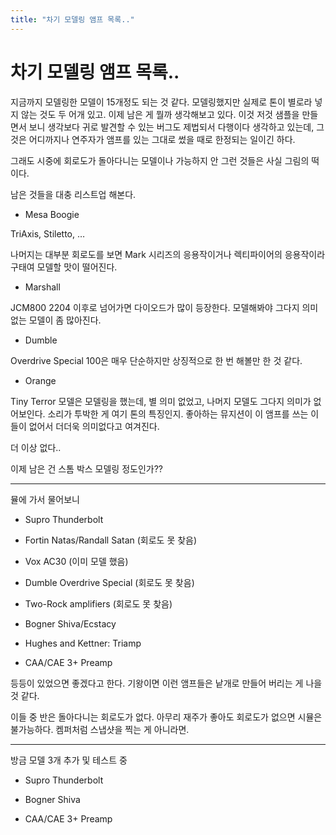 ```yaml
---
title: "차기 모델링 앰프 목록.."
---
```

# 차기 모델링 앰프 목록..


지금까지 모델링한 모델이 15개정도 되는 것 같다. 모델링했지만 실제로 톤이 별로라 넣지 않는 것도 두 어개 있고. 이제 남은 게 뭘까 생각해보고 있다. 이것 저것 샘플을 만들면서 보니 생각보다 귀로 발견할 수 있는 버그도 제법되서 다행이다 생각하고 있는데, 그것은 어디까지나 연주자가 앰프를 있는 그대로 썼을 때로 한정되는 일이긴 하다.




그래도 시중에 회로도가 돌아다니는 모델이나 가능하지 안 그런 것들은 사실 그림의 떡이다. 




남은 것들을 대충 리스트업 해본다.




- Mesa Boogie




TriAxis, Stiletto, … 




나머지는 대부분 회로도를 보면 Mark 시리즈의 응용작이거나 렉티파이어의 응용작이라 구태여 모델할 맛이 떨어진다.




- Marshall




JCM800 2204 이후로 넘어가면 다이오드가 많이 등장한다. 모델해봐야 그다지 의미 없는 모델이 좀 많아진다.




- Dumble 




Overdrive Special 100은 매우 단순하지만 상징적으로 한 번 해볼만 한 것 같다.




- Orange




Tiny Terror 모델은 모델링을 했는데, 별 의미 없었고, 나머지 모델도 그다지 의미가 없어보인다. 소리가 투박한 게 여기 톤의 특징인지. 좋아하는 뮤지션이 이 앰프를 쓰는 이들이 없어서 더더욱 의미없다고 여겨진다.




더 이상 없다..




이제 남은 건 스톰 박스 모델링 정도인가??

-------------------

뮬에 가서 물어보니




- Supro Thunderbolt

- Fortin Natas/Randall Satan (회로도 못 찾음)

- Vox AC30 (이미 모델 했음)

- Dumble Overdrive Special (회로도 못 찾음)

- Two-Rock amplifiers (회로도 못 찾음)

- Bogner Shiva/Ecstacy

- Hughes and Kettner: Triamp

- CAA/CAE 3+ Preamp




등등이 있었으면 좋겠다고 한다. 기왕이면 이런 앰프들은 낱개로 만들어 버리는 게 나을 것 같다.




이들 중 반은 돌아다니는 회로도가 없다. 아무리 재주가 좋아도 회로도가 없으면 시뮬은 불가능하다. 켐퍼처럼 스냅샷을 찍는 게 아니라면.

---------------------------------------------

방금 모델 3개 추가 및 테스트 중

- Supro Thunderbolt

- Bogner Shiva

- CAA/CAE 3+ Preamp






